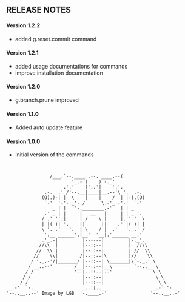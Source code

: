 ## RELEASE NOTES

#### Version 1.2.2
 * added g.reset.commit command

#### Version 1.2.1
 * added usage documentations for commands
 * improve installation documentation

#### Version 1.2.0
 * g.branch.prune improved

#### Version 1.1.0
 * Added auto update feature

#### Version 1.0.0
 * Initial version of the commands

```


                /___.`--.____ .--. ____.--(
                       .'_.- (    ) -._'.
                     .'.'    |'..'|    '.'.
              .-.  .' /'--.__|____|__.--'\ '.  .-.
             (O).)-| |  \    |    |    /  | |-(.(O)
              `-'  '-'-._'-./      \.-'_.-'-'  `-'
                 _ | |   '-.________.-'   | | _
              .' _ | |     |   __   |     | | _ '.
             / .' ''.|     | /    \ |     |.'' '. \
             | |( )| '.    ||      ||    .' |( )| |
             \ '._.'   '.  | \    / |  .'   '._.' /
              '.__ ______'.|__'--'__|.'______ __.'
             .'_.-|         |------|         |-._'.
            //\\  |         |--::--|         |  //\\
           //  \\ |         |--::--|         | //  \\
          //    \\|        /|--::--|\        |//    \\
         / '._.-'/|_______/ |--::--| \_______|\`-._.' \
        / __..--'        /__|--::--|__\        `--..__ \
       / /               '-.|--::--|.-'               \ \
      / /                   |--::--|                   \ \
     / /                    |--::--|                    \ \
 _.-'  `-._                 _..||.._                  _.-` '-._
'--..__..--' Image by LGB  '-.____.-'                '--..__..-'

```
